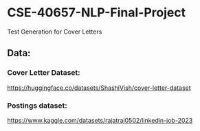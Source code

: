 # CSE-40657-NLP-Final-Project
Test Generation for Cover Letters


## Data:

### Cover Letter Dataset:
https://huggingface.co/datasets/ShashiVish/cover-letter-dataset

### Postings dataset:
https://www.kaggle.com/datasets/rajatraj0502/linkedin-job-2023 